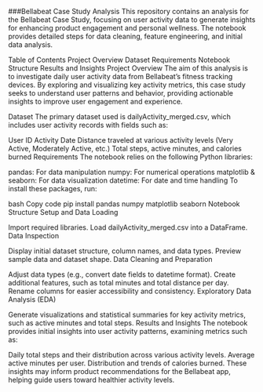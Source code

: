###Bellabeat Case Study Analysis
This repository contains an analysis for the Bellabeat Case Study, focusing on user activity data to generate insights for enhancing product engagement and personal wellness. The notebook provides detailed steps for data cleaning, feature engineering, and initial data analysis.

Table of Contents
Project Overview
Dataset
Requirements
Notebook Structure
Results and Insights
Project Overview
The aim of this analysis is to investigate daily user activity data from Bellabeat’s fitness tracking devices. By exploring and visualizing key activity metrics, this case study seeks to understand user patterns and behavior, providing actionable insights to improve user engagement and experience.

Dataset
The primary dataset used is dailyActivity_merged.csv, which includes user activity records with fields such as:

User ID
Activity Date
Distance traveled at various activity levels (Very Active, Moderately Active, etc.)
Total steps, active minutes, and calories burned
Requirements
The notebook relies on the following Python libraries:

pandas: For data manipulation
numpy: For numerical operations
matplotlib & seaborn: For data visualization
datetime: For date and time handling
To install these packages, run:

bash
Copy code
pip install pandas numpy matplotlib seaborn
Notebook Structure
Setup and Data Loading

Import required libraries.
Load dailyActivity_merged.csv into a DataFrame.
Data Inspection

Display initial dataset structure, column names, and data types.
Preview sample data and dataset shape.
Data Cleaning and Preparation

Adjust data types (e.g., convert date fields to datetime format).
Create additional features, such as total minutes and total distance per day.
Rename columns for easier accessibility and consistency.
Exploratory Data Analysis (EDA)

Generate visualizations and statistical summaries for key activity metrics, such as active minutes and total steps.
Results and Insights
The notebook provides initial insights into user activity patterns, examining metrics such as:

Daily total steps and their distribution across various activity levels.
Average active minutes per user.
Distribution and trends of calories burned.
These insights may inform product recommendations for the Bellabeat app, helping guide users toward healthier activity levels.
